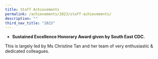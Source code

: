 ```yaml
---
title: Staff Achievements
permalink: /achievements/2023/staff-achievements/
description: ""
third_nav_title: "2023"
---
```

* <b>Sustained Excellence Honorary Award given by South East CDC.</b>

This is largely led by Ms Christine Tan and her team of very enthusiastic &amp; dedicated colleagues.
